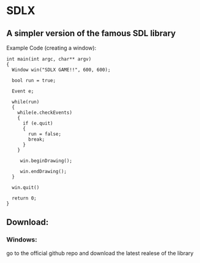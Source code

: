 # SDLX

## A simpler version of the famous SDL library

Example Code (creating a window):
```
int main(int argc, char** argv)
{
  Window win("SDLX GAME!!", 600, 600);

  bool run = true;

  Event e;

  while(run)
  {
    while(e.checkEvents)
    {
      if (e.quit)
      {
        run = false;
        break;
      }
    }

     win.beginDrawing();

     win.endDrawing();  
  }

  win.quit()
  
  return 0;
}
```
## Download:
### Windows:
go to the official github repo and download the latest realese of the library
